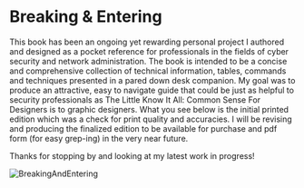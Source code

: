 # Breaking & Entering

This book has been an ongoing yet rewarding personal project I authored and designed as a pocket reference for professionals in the 
fields of cyber security and network administration. The book is intended to be a concise and comprehensive collection of technical information, tables, commands and techniques presented in a pared down desk companion. My goal was to produce an attractive, easy to navigate guide that could be just as helpful to security professionals as The Little Know It All: Common Sense For Designers is to graphic designers. What you see below is the initial printed edition which was a check for print quality and accuracies. I will be revising and producing the finalized edition to be available for purchase and pdf form (for easy grep-ing) in the very near future. 

Thanks for stopping by and looking at my latest work in progress!  

![BreakingAndEntering](https://www.behance.net/gallery/67362771/Breaking-Entering)
